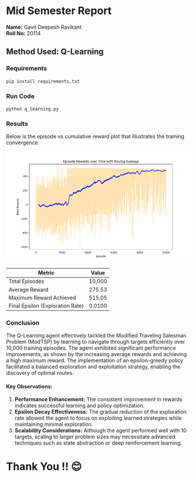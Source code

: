 # Mid Semester Report

**Name:** Gavit Deepesh Ravikant  
**Roll No:** 20114  

## Method Used: Q-Learning

### Requirements
~~~
pip install requirements.txt
~~~

###  Run Code
```
python q_learning.py

```
### Results

Below is the episode vs cumulative reward plot that illustrates the training convergence.

![Episode vs. Cumulative Reward](https://github.com/MOONLABIISERB/marl-ecs-course/blob/gavit_20114/MidSem/episode_rewards_plot.png) <!-- Ensure the link is accessible -->


| Metric                       | Value       |
|------------------------------|-------------|
| Total Episodes                | 10,000      |
| Average Reward                | 275.53       |
| Maximum Reward Achieved       | 515.05          |
| Final Epsilon (Exploration Rate) | 0.0100   |

### Conclusion

The Q-Learning agent effectively tackled the Modified Traveling Salesman Problem (ModTSP) by learning to navigate through targets efficiently over 10,000 training episodes. The agent exhibited significant performance improvements, as shown by the increasing average rewards and achieving a high maximum reward. The implementation of an epsilon-greedy policy facilitated a balanced exploration and exploitation strategy, enabling the discovery of optimal routes.

#### Key Observations:

1. **Performance Enhancement:** The consistent improvement in rewards indicates successful learning and policy optimization.
2. **Epsilon Decay Effectiveness:** The gradual reduction of the exploration rate allowed the agent to focus on exploiting learned strategies while maintaining minimal exploration.
3. **Scalability Considerations:** Although the agent performed well with 10 targets, scaling to larger problem sizes may necessitate advanced techniques such as state abstraction or deep reinforcement learning.

# Thank You !! 😊